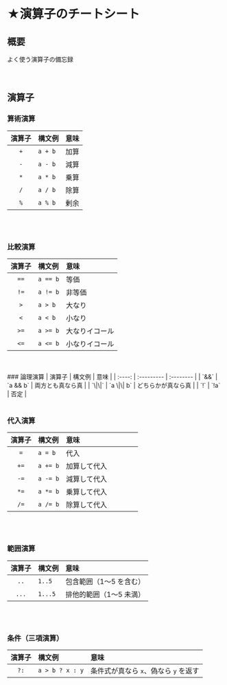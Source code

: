 # ★演算子のチートシート
## 概要
よく使う演算子の備忘録<br>
<br>
<br>
## 演算子
### 算術演算
| 演算子 | 構文例     | 意味 |
| :-: | :------ | :- |
| `+` | `a + b` | 加算 |
| `-` | `a - b` | 減算 |
| `*` | `a * b` | 乗算 |
| `/` | `a / b` | 除算 |
| `%` | `a % b` | 剰余 |
<br>
<br>

### 比較演算
|  演算子 | 構文例      | 意味      |
| :--: | :------- | :------ |
| `==` | `a == b` | 等価      |
| `!=` | `a != b` | 非等価     |
|  `>` | `a > b`  | 大なり     |
|  `<` | `a < b`  | 小なり     |
| `>=` | `a >= b` | 大なりイコール |
| `<=` | `a <= b` | 小なりイコール |
<br>
<br>
### 論理演算
|   演算子  | 構文例        | 意味        |
| :----: | :--------- | :-------- |
|  `&&`  | `a && b`   | 両方とも真なら真  |
| `\|\|` | `a \|\| b` | どちらかが真なら真 |
|   `!`  | `!a`       | 否定        |
<br>
<br>

### 代入演算
|  演算子 | 構文例      | 意味     |     |   |       |                  |
| :--: | :------- | :----- | --- | - | ----- | ---------------- |
|  `=` | `a = b`  | 代入     |     |   |       |                  |
| `+=` | `a += b` | 加算して代入 |     |   |       |                  |
| `-=` | `a -= b` | 減算して代入 |     |   |       |                  |
| `*=` | `a *= b` | 乗算して代入 |     |   |       |                  |
| `/=` | `a /= b` | 除算して代入 |     |   |       |                  |
<br>
<br>

### 範囲演算
|  演算子  | 構文例     | 意味            |
| :---: | :------ | :------------ |
|  `..` | `1..5`  | 包含範囲（1〜5 を含む） |
| `...` | `1...5` | 排他的範囲（1〜5 未満） |
<br>
<br>

### 条件（三項演算）
|  演算子 | 構文例             | 意味                      |
| :--: | :-------------- | :---------------------- |
| `?:` | `a > b ? x : y` | 条件式が真なら `x`、偽なら `y` を返す |
<br>
